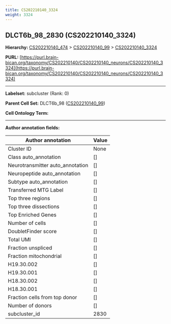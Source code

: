 ```yaml
---
title: CS202210140_3324
weight: 3324
---
```

## DLCT6b_98_2830 (CS202210140_3324)
<b>Hierarchy: </b>
[CS202210140_474](../CS202210140_474) >
[CS202210140_99](../CS202210140_99) >
[CS202210140_3324](../CS202210140_3324)

**PURL:** [https://purl.brain-bican.org/taxonomy/CS202210140/CS202210140_neurons/CS202210140_3324](https://purl.brain-bican.org/taxonomy/CS202210140/CS202210140_neurons/CS202210140_3324)

---


**Labelset:** subcluster (Rank: 0)

**Parent Cell Set:** DLCT6b_98 ([CS202210140_99](../CS202210140_99))



**Cell Ontology Term:** 

[MARKER GENES.]: #


---

[TRANSFERRED ANNOTATIONS.]: #


[AUTHOR ANNOTATION FIELDS.]: #


**Author annotation fields:**

| Author annotation | Value |
|-------------------|-------|
|Cluster ID|None|
|Class auto_annotation|[]|
|Neurotransmitter auto_annotation|[]|
|Neuropeptide auto_annotation|[]|
|Subtype auto_annotation|[]|
|Transferred MTG Label|[]|
|Top three regions|[]|
|Top three dissections|[]|
|Top Enriched Genes|[]|
|Number of cells|[]|
|DoubletFinder score|[]|
|Total UMI|[]|
|Fraction unspliced|[]|
|Fraction mitochondrial|[]|
|H19.30.002|[]|
|H19.30.001|[]|
|H18.30.002|[]|
|H18.30.001|[]|
|Fraction cells from top donor|[]|
|Number of donors|[]|
|subcluster_id|2830|
